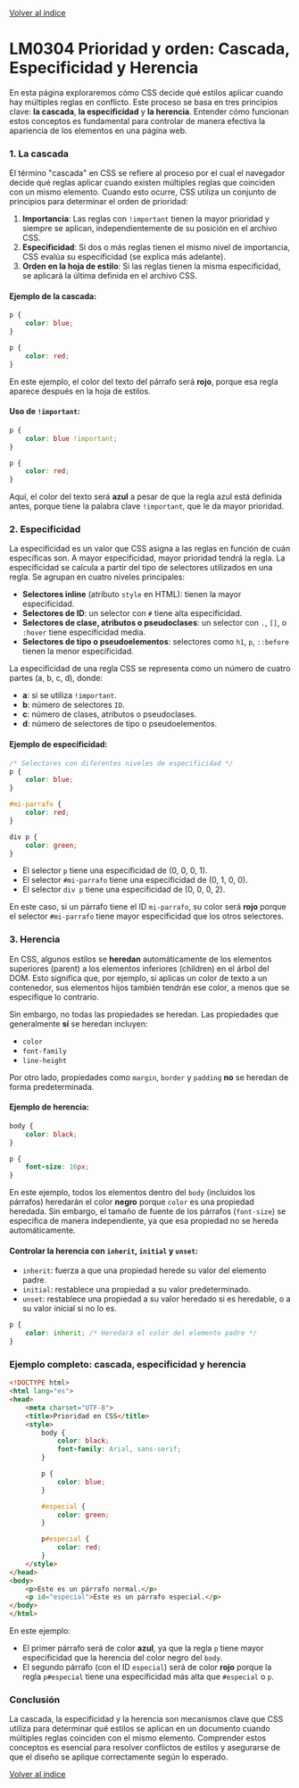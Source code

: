 [Volver al índice](./LM03.md)

# LM0304 Prioridad y orden: Cascada, Especificidad y Herencia

En esta página exploraremos cómo CSS decide qué estilos aplicar cuando hay múltiples reglas en conflicto. Este proceso se basa en tres principios clave: **la cascada**, **la especificidad** y **la herencia**. Entender cómo funcionan estos conceptos es fundamental para controlar de manera efectiva la apariencia de los elementos en una página web.

### 1. La cascada

El término "cascada" en CSS se refiere al proceso por el cual el navegador decide qué reglas aplicar cuando existen múltiples reglas que coinciden con un mismo elemento. Cuando esto ocurre, CSS utiliza un conjunto de principios para determinar el orden de prioridad:

1. **Importancia**: Las reglas con `!important` tienen la mayor prioridad y siempre se aplican, independientemente de su posición en el archivo CSS.
2. **Especificidad**: Si dos o más reglas tienen el mismo nivel de importancia, CSS evalúa su especificidad (se explica más adelante).
3. **Orden en la hoja de estilo**: Si las reglas tienen la misma especificidad, se aplicará la última definida en el archivo CSS.

#### Ejemplo de la cascada:

```css
p {
    color: blue;
}

p {
    color: red;
}
```

En este ejemplo, el color del texto del párrafo será **rojo**, porque esa regla aparece después en la hoja de estilos.

#### Uso de `!important`:

```css
p {
    color: blue !important;
}

p {
    color: red;
}
```

Aquí, el color del texto será **azul** a pesar de que la regla azul está definida antes, porque tiene la palabra clave `!important`, que le da mayor prioridad.

### 2. Especificidad

La especificidad es un valor que CSS asigna a las reglas en función de cuán específicas son. A mayor especificidad, mayor prioridad tendrá la regla. La especificidad se calcula a partir del tipo de selectores utilizados en una regla. Se agrupan en cuatro niveles principales:

- **Selectores inline** (atributo `style` en HTML): tienen la mayor especificidad.
- **Selectores de ID**: un selector con `#` tiene alta especificidad.
- **Selectores de clase, atributos o pseudoclases**: un selector con `.`, `[]`, o `:hover` tiene especificidad media.
- **Selectores de tipo o pseudoelementos**: selectores como `h1`, `p`, `::before` tienen la menor especificidad.

La especificidad de una regla CSS se representa como un número de cuatro partes (a, b, c, d), donde:
- **a**: si se utiliza `!important`.
- **b**: número de selectores `ID`.
- **c**: número de clases, atributos o pseudoclases.
- **d**: número de selectores de tipo o pseudoelementos.

#### Ejemplo de especificidad:

```css
/* Selectores con diferentes niveles de especificidad */
p {
    color: blue;
}

#mi-parrafo {
    color: red;
}

div p {
    color: green;
}
```

- El selector `p` tiene una especificidad de (0, 0, 0, 1).
- El selector `#mi-parrafo` tiene una especificidad de (0, 1, 0, 0).
- El selector `div p` tiene una especificidad de (0, 0, 0, 2).

En este caso, si un párrafo tiene el ID `mi-parrafo`, su color será **rojo** porque el selector `#mi-parrafo` tiene mayor especificidad que los otros selectores.

### 3. Herencia

En CSS, algunos estilos se **heredan** automáticamente de los elementos superiores (parent) a los elementos inferiores (children) en el árbol del DOM. Esto significa que, por ejemplo, si aplicas un color de texto a un contenedor, sus elementos hijos también tendrán ese color, a menos que se especifique lo contrario.

Sin embargo, no todas las propiedades se heredan. Las propiedades que generalmente **sí** se heredan incluyen:
- `color`
- `font-family`
- `line-height`

Por otro lado, propiedades como `margin`, `border` y `padding` **no** se heredan de forma predeterminada.

#### Ejemplo de herencia:

```css
body {
    color: black;
}

p {
    font-size: 16px;
}
```

En este ejemplo, todos los elementos dentro del `body` (incluidos los párrafos) heredarán el color **negro** porque `color` es una propiedad heredada. Sin embargo, el tamaño de fuente de los párrafos (`font-size`) se especifica de manera independiente, ya que esa propiedad no se hereda automáticamente.

#### Controlar la herencia con `inherit`, `initial` y `unset`:

- `inherit`: fuerza a que una propiedad herede su valor del elemento padre.
- `initial`: restablece una propiedad a su valor predeterminado.
- `unset`: restablece una propiedad a su valor heredado si es heredable, o a su valor inicial si no lo es.

```css
p {
    color: inherit; /* Heredará el color del elemento padre */
}
```

### Ejemplo completo: cascada, especificidad y herencia

```html
<!DOCTYPE html>
<html lang="es">
<head>
    <meta charset="UTF-8">
    <title>Prioridad en CSS</title>
    <style>
        body {
            color: black;
            font-family: Arial, sans-serif;
        }

        p {
            color: blue;
        }

        #especial {
            color: green;
        }

        p#especial {
            color: red;
        }
    </style>
</head>
<body>
    <p>Este es un párrafo normal.</p>
    <p id="especial">Este es un párrafo especial.</p>
</body>
</html>
```

En este ejemplo:
- El primer párrafo será de color **azul**, ya que la regla `p` tiene mayor especificidad que la herencia del color negro del `body`.
- El segundo párrafo (con el ID `especial`) será de color **rojo** porque la regla `p#especial` tiene una especificidad más alta que `#especial` o `p`.

### Conclusión

La cascada, la especificidad y la herencia son mecanismos clave que CSS utiliza para determinar qué estilos se aplican en un documento cuando múltiples reglas coinciden con el mismo elemento. Comprender estos conceptos es esencial para resolver conflictos de estilos y asegurarse de que el diseño se aplique correctamente según lo esperado.

[Volver al índice](./LM03.md)